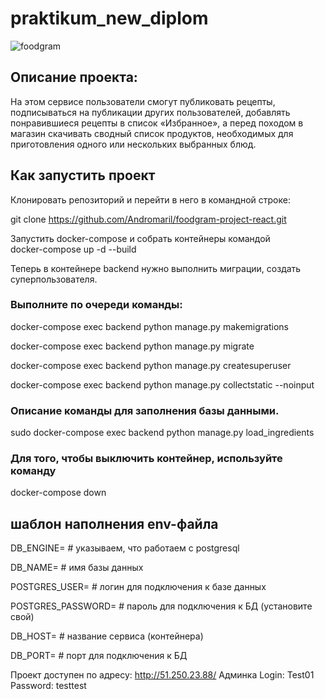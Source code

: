 # praktikum_new_diplom
![foodgram](https://github.com/Andromaril/foodgram-project-react/actions/workflows/foodgram.yml/badge.svg)

<h2>Описание проекта:</h2>
На этом сервисе пользователи смогут публиковать рецепты, подписываться на публикации других пользователей, добавлять понравившиеся рецепты в список «Избранное», а перед походом в магазин скачивать сводный список продуктов, необходимых для приготовления одного или нескольких выбранных блюд.

<h2>Как запустить проект</h2>
Клонировать репозиторий и перейти в него в командной строке:

git clone https://github.com/Andromaril/foodgram-project-react.git


Запустить docker-compose и собрать контейнеры  командой  
docker-compose up -d --build

Теперь в контейнере backend нужно выполнить миграции, создать суперпользователя.

<h3>Выполните по очереди команды:</h3>

docker-compose exec backend python manage.py makemigrations

docker-compose exec backend python manage.py migrate

docker-compose exec backend python manage.py createsuperuser

docker-compose exec backend python manage.py collectstatic --noinput

<h3>Oписание команды для заполнения базы данными.</h3>

sudo docker-compose exec backend python manage.py load_ingredients

<h3>Для того, чтобы выключить контейнер, используйте команду</h3>

docker-compose down

<h2>шаблон наполнения env-файла</h2>

DB_ENGINE= # указываем, что работаем с postgresql

DB_NAME= # имя базы данных

POSTGRES_USER= # логин для подключения к базе данных

POSTGRES_PASSWORD= # пароль для подключения к БД (установите свой)

DB_HOST= # название сервиса (контейнера)

DB_PORT= # порт для подключения к БД 

Проект доступен по адресу:
http://51.250.23.88/
Админка
Login: Test01
Password: testtest
